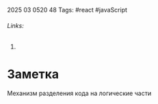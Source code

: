 2025 03 0520 48
Tags: #react #javaScript 
###### Links: 
1) 
# Заметка
Механизм разделения кода на логические части